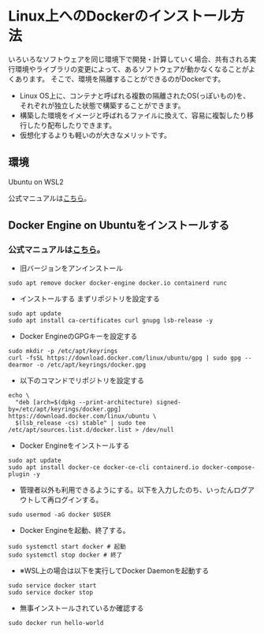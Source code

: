 # Linux上へのDockerのインストール方法
いろいろなソフトウェアを同じ環境下で開発・計算していく場合、共有される実行環境やライブラリの変更によって、あるソフトウェアが動かなくなることがよくあります。
そこで、環境を隔離することができるのがDockerです。

- Linux OS上に、コンテナと呼ばれる複数の隔離されたOS(っぽいもの)を、それぞれが独立した状態で構築することができます。
- 構築した環境をイメージと呼ばれるファイルに換えて、容易に複製したり移行したり配布したりできます。
- 仮想化するよりも軽いのが大きなメリットです。

## 環境
Ubuntu on WSL2

公式マニュアルは[こちら](https://docs.docker.com/engine/install/)。

## Docker Engine on Ubuntuをインストールする

### 公式マニュアルは[こちら](https://docs.docker.com/engine/install/ubuntu/#set-up-the-repository)。

- 旧バージョンをアンインストール
```
sudo apt remove docker docker-engine docker.io containerd runc
```

- インストールする
まずリポジトリを設定する
```
sudo apt update
sudo apt install ca-certificates curl gnupg lsb-release -y
```
- Docker EngineのGPGキーを設定する
```
sudo mkdir -p /etc/apt/keyrings
curl -fsSL https://download.docker.com/linux/ubuntu/gpg | sudo gpg --dearmor -o /etc/apt/keyrings/docker.gpg
```
- 以下のコマンドでリポジトリを設定する
```
echo \
  "deb [arch=$(dpkg --print-architecture) signed-by=/etc/apt/keyrings/docker.gpg] https://download.docker.com/linux/ubuntu \
  $(lsb_release -cs) stable" | sudo tee /etc/apt/sources.list.d/docker.list > /dev/null
```

- Docker Engineをインストールする
```
sudo apt update
sudo apt install docker-ce docker-ce-cli containerd.io docker-compose-plugin -y
```

- 管理者以外も利用できるようにする。以下を入力したのち、いったんログアウトして再ログインする。
```
sudo usermod -aG docker $USER
```
- Docker Engineを起動、終了する。
```
sudo systemctl start docker # 起動
sudo systemctl stop docker # 終了
```

- ※WSL上の場合は以下を実行してDocker Daemonを起動する
```
sudo service docker start
sudo service docker stop
```

- 無事インストールされているか確認する
```
sudo docker run hello-world
```
